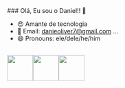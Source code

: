 <link rel="stylesheet" href="https://cdn.jsdelivr.net/gh/devicons/devicon@v2.15.1/devicon.min.css">
### Olá, Eu sou o Daniel!! 👋




- 😍  Amante de tecnologia
- 📨 Email: danieoliver7@gmail.com ...
- 😄 Pronouns: ele/dele/he/him


<br>
<center>
 
  <div style="display: flex"> 
  <img src="https://cdn.jsdelivr.net/gh/devicons/devicon/icons/java/java-original-wordmark.svg" / width="60px" height="60px">
  <img src="https://cdn.jsdelivr.net/gh/devicons/devicon/icons/spring/spring-original-wordmark.svg" / width="60px" height="60px">
  <img src="https://cdn.jsdelivr.net/gh/devicons/devicon/icons/mysql/mysql-original-wordmark.svg" / width="60px" height="60px">

  </div> 
</center>
